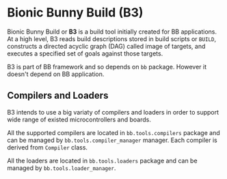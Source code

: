 <!--- -*- coding: utf-8; mode: markdown; -*- -->

Bionic Bunny Build (B3)
=======================

Bionic Bunny Build or **B3** is a build tool initially created for BB
applications. At a high level, B3 reads build descriptions stored in build
scripts or `BUILD`, constructs a directed acyclic graph (DAG) called image of
targets, and executes a specified set of goals against those targets.

B3 is part of BB framework and so depends on `bb` package. However it doesn't
depend on BB application.

Compilers and Loaders
---------------------

B3 intends to use a big variaty of compilers and loaders in order to support
wide range of existed microcontrollers and boards.

All the supported compilers are located in `bb.tools.compilers` package and can
be managed by `bb.tools.compiler_manager` manager. Each compiler is derived from
`Compiler` class.

All the loaders are located in `bb.tools.loaders` package and can be managed by
`bb.tools.loader_manager`.
